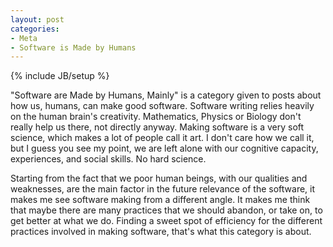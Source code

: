 ```yaml
---
layout: post
categories: 
- Meta
- Software is Made by Humans
---
```

{% include JB/setup %}

"Software are Made by Humans, Mainly" is a category given to posts about how us, humans, can make good software. Software writing relies heavily on the human brain's creativity. Mathematics, Physics or Biology don't really help us there, not directly anyway. Making software is a very soft science, which makes a lot of people call it art. I don't care how we call it, but I guess you see my point, we are left alone with our cognitive capacity, experiences, and social skills. No hard science.

Starting from the fact that we poor human beings, with our qualities and weaknesses, are the main factor in the future relevance of the software, it makes me see software making from a different angle. It makes me think that maybe there are many practices that we should abandon, or take on, to get better at what we do. Finding a sweet spot of efficiency for the different practices involved in making software, that's what this category is about.
